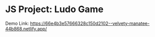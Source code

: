 # JS Project: Ludo Game

Demo Link: https://66e4b3e57666328c150d2102--velvety-manatee-44b868.netlify.app/